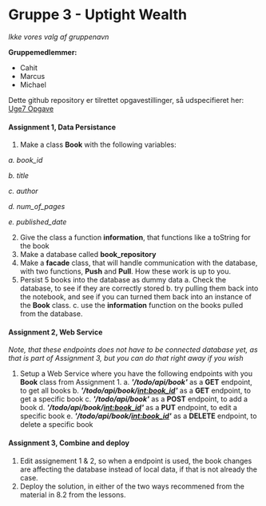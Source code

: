 # Gruppe 3 - Uptight Wealth
*Ikke vores valg af gruppenavn*

**Gruppemedlemmer:**
- Cahit
- Marcus
- Michael

Dette github repository er tilrettet opgavestillinger, så udspecifieret her: [Uge7 Opgave](https://docs.google.com/document/d/1ojSiBWwLo4-Rc7763vx6aVEYdNluATOMja9qqk4dodU/edit#) 


#### Assignment 1, Data Persistance
1. Make a class **Book** with the following variables:

*a. book_id*

*b. title*

*c. author*

*d. num_of_pages*

*e. published_date*

2. Give the class a function **information**, that functions like a toString for the book
3. Make a database called **book_repository**
4. Make a **facade** class, that will handle communication with the database, with two functions, **Push** and **Pull**. How these work is up to you.
4. Persist 5 books into the database as dummy data
a. Check the database, to see if they are correctly stored
b. try pulling them back into the notebook, and see if you can turned them back into an instance of the **Book** class.
c. use the **information** function on the books pulled from the database.

#### Assignment 2, Web Service
*Note, that these endpoints does not have to be connected database yet, as that is part of Assignment 3, but you can do that right away if you wish*
1. Setup a Web Service where you have the following endpoints with you **Book** class from Assignment 1.
a. ***'/todo/api/book'*** as a **GET** endpoint, to get all books
b. ***'/todo/api/book/<int:book_id>'*** as a **GET** endpoint, to get a specific book
c. ***'/todo/api/book'*** as a **POST** endpoint, to add a book
d. ***'/todo/api/book/<int:book_id>'*** as a **PUT** endpoint, to edit a specific book
e. ***'/todo/api/book/<int:book_id>'*** as a **DELETE** endpoint, to delete a specific book


#### Assignment 3, Combine and deploy
1. Edit assignement 1 & 2, so when a endpoint is used, the book changes are affecting the database instead of local data, if that is not already the case.
2. Deploy the solution, in either of the two ways recommened from the material in 8.2 from the lessons.

